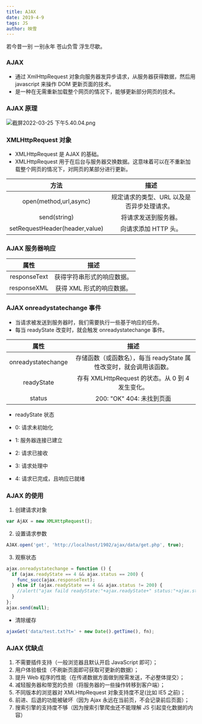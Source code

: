 ```yaml
---
title: AJAX
date: 2019-4-9
tags: JS
author: 映雪
---
```


若今昔一别 一别永年 苍山负雪 浮生尽歇。

<!--more-->

### AJAX

- 通过 XmlHttpRequest 对象向服务器发异步请求，从服务器获得数据，然后用 javascript 来操作 DOM 更新页面的技术。
- 是一种在无需重新加载整个网页的情况下，能够更新部分网页的技术。

### AJAX 原理

![截屏2022-03-25 下午5.40.04.png](/images/2022/03/25/EsHGQ2ytZN95dxe.png)

### XMLHttpRequest 对象

- XMLHttpRequest 是 AJAX 的基础。
- XMLHttpRequest 用于在后台与服务器交换数据。这意味着可以在不重新加载整个网页的情况下，对网页的某部分进行更新。

|              方法              |                     描述                     |
| :----------------------------: | :------------------------------------------: |
|     open(method,url,async)     | 规定请求的类型、URL 以及是否异步处理请求。   |
|          send(string)          |             将请求发送到服务器。             |
| setRequestHeader(header,value) |             向请求添加 HTTP 头。             |

### AJAX 服务器响应

|     属性     |            描述            |
| :----------: | :------------------------: |
| responseText | 获得字符串形式的响应数据。 |
| responseXML  | 获得 XML 形式的响应数据。  |

### AJAX onreadystatechange 事件

- 当请求被发送到服务器时，我们需要执行一些基于响应的任务。
- 每当 readyState 改变时，就会触发 onreadystatechange 事件。


|     属性     |            描述            |
| :----------: | :------------------------: |
|onreadystatechange	|存储函数（或函数名），每当 readyState 属性改变时，就会调用该函数。|
|readyState	 |存有 XMLHttpRequest 的状态。从 0 到 4 发生变化。|
| status	| 200: "OK"  404: 未找到页面 |

- readyState 状态 

- 0: 请求未初始化
- 1: 服务器连接已建立
- 2: 请求已接收
- 3: 请求处理中
- 4: 请求已完成，且响应已就绪


### AJAX 的使用

1. 创建请求对象

```js
var AjAX = new XMLHttpRequest();
```

2. 设置请求参数

```js
AJAX.open('get', 'http://localhost/1902/ajax/data/get.php', true);
```

3. 观察状态

```js
ajax.onreadystatechange = function () {
  if (ajax.readyState == 4 && ajax.status == 200) {
    func_succ(ajax.responseText);
  } else if (ajax.readyState == 4 && ajax.status != 200) {
    //alert("ajax faild readyState:"+ajax.readyState+" status:"+ajax.status);
  }
};
ajax.send(null);
```

- 清除缓存

```js
ajaxGet('data/test.txt?t=' + new Date().getTime(), fn);
```


### AJAX 优缺点

1. 不需要插件支持（一般浏览器且默认开启 JavaScript 即可）；
2. 用户体验极佳（不刷新页面即可获取可更新的数据）；
3. 提升 Web 程序的性能（在传递数据方面做到按需发送，不必整体提交）；
4. 减轻服务器和带宽的负担（将服务器的一些操作转移到客户端）；
5. 不同版本的浏览器对 XMLHttpRequest 对象支持度不足(比如 IE5 之前)；
6. 前进、后退的功能被破坏（因为 Ajax 永远在当前页，不会记录前后页面）；
7. 搜索引擎的支持度不够（因为搜索引擎爬虫还不能理解 JS 引起变化数据的内容）
